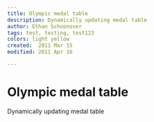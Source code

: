 ```yaml
---
title: Olympic medal table
description: Dynamically updating medal table
author: Ethan Schoonover
tags: test, testing, test123
colors: light yellow
created:  2011 Mar 15
modified: 2011 Apr 16

---
```


# Olympic medal table

Dynamically updating medal table
